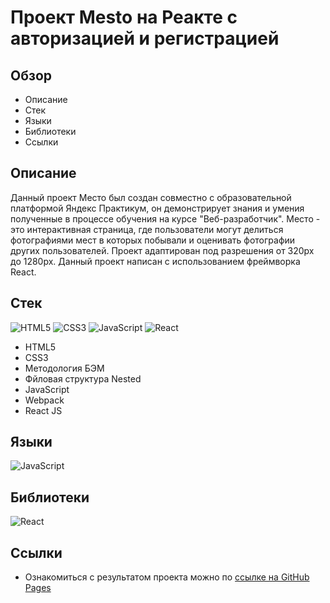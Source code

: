# Проект Mesto на Реакте с авторизацией и регистрацией

## Обзор

- Описание
- Стек
- Языки
- Библиотеки
- Ссылки

## Описание

Данный проект Место был создан совместно с образовательной платформой Яндекс Практикум, он демонстрирует знания и умения полученные в процессе обучения на курсе "Веб-разработчик". Место - это интерактивная страница, где пользователи могут делиться фотографиями мест в которых побывали и оценивать фотографии других пользователей. Проект адаптирован под разрешения от 320px до 1280px. Данный проект написан с использованием фреймворка React.

## Стек

![HTML5](https://img.shields.io/badge/html5-%23E34F26.svg?style=for-the-badge&logo=html5&logoColor=white) ![CSS3](https://img.shields.io/badge/css3-%231572B6.svg?style=for-the-badge&logo=css3&logoColor=white) ![JavaScript](https://img.shields.io/badge/javascript-%23323330.svg?style=for-the-badge&logo=javascript&logoColor=%23F7DF1E) ![React](https://img.shields.io/badge/react-%2320232a.svg?style=for-the-badge&logo=react&logoColor=%2361DAFB)

- HTML5
- CSS3
- Методология БЭМ
- Фйловая структура Nested
- JavaScript
- Webpack
- React JS

## Языки

![JavaScript](https://img.shields.io/badge/javascript-%23323330.svg?style=for-the-badge&logo=javascript&logoColor=%23F7DF1E)

## Библиотеки

![React](https://img.shields.io/badge/react-%2320232a.svg?style=for-the-badge&logo=react&logoColor=%2361DAFB)

## Ссылки

- Ознакомиться с результатом проекта можно по [ссылке на GitHub Pages](https://chelnokova.github.io/react-mesto-auth/)
